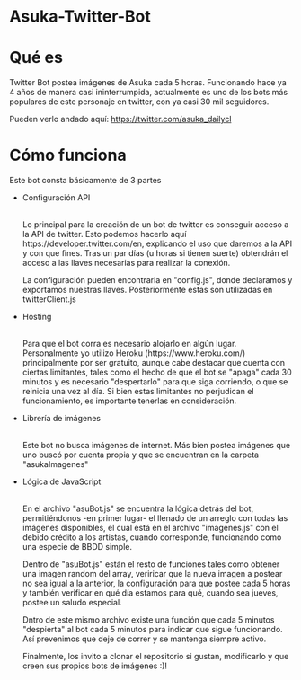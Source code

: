 # Asuka-Twitter-Bot
# Qué es
Twitter Bot postea imágenes de Asuka cada 5 horas. Funcionando hace ya 4 años de manera casi ininterrumpida, actualmente es uno de los bots más populares de este personaje en twitter, con ya casi 30 mil seguidores. 

Pueden verlo andado aquí: https://twitter.com/asuka_dailycl

# Cómo funciona

Este bot consta básicamente de 3 partes
<ul>
  <li>Configuración API</li>
  <br>
  <p>
    Lo principal para la creación de un bot de twitter es conseguir acceso a la API de twitter. Esto podemos hacerlo aquí https://developer.twitter.com/en, explicando el     uso que daremos a la API y con que fines. Tras un par días (u horas si tienen suerte) obtendrán el acceso a las llaves necesarias para realizar la conexión. 
  </p>
  <p>
    La configuración pueden encontrarla en "config.js", donde declaramos y exportamos nuestras llaves. Posteriormente estas son utilizadas en twitterClient.js
  </p>
  <li>Hosting</li>
  <br>
  <p>
    Para que el bot corra es necesario alojarlo en algún lugar. Personalmente yo utilizo Heroku (https://www.heroku.com/) principalmente por ser gratuito, aunque cabe destacar que cuenta con ciertas limitantes, tales como el hecho de que el bot se "apaga" cada 30 minutos y es necesario "despertarlo" para que siga corriendo, o que se reinicia una vez al día. Si bien estas limitantes no perjudican el funcionamiento, es importante tenerlas en consideración.
  </p>
  <li>Librería de imágenes</li>
  <br>
  <p>
    Este bot no busca imágenes de internet. Más bien postea imágenes que uno buscó por cuenta propia y que se encuentran en la carpeta "asukaImagenes"
  </p>
  <li>Lógica de JavaScript</li>
  <br>
  <p>
    En el archivo "asuBot.js" se encuentra la lógica detrás del bot, permitiéndonos -en primer lugar- el llenado de un arreglo con todas las imágenes disponibles, el cual está en el archivo "imagenes.js" con el debido crédito a los artistas, cuando corresponde, funcionando como una especie de BBDD simple.
  </p>
  
  <p>
    Dentro de "asuBot.js" están el resto de funciones tales como obtener una imagen random del array, veriricar que la nueva imagen a postear no sea igual a la anterior, la configuración para que postee cada 5 horas y también verificar en qué día estamos para qué, cuando sea jueves, postee un saludo especial.
  </p>
  
  <p>
    Dntro de este mismo archivo existe una función que cada 5 minutos "despierta" al bot cada 5 minutos para indicar que sigue funcionando. Así prevenimos que deje de correr y se mantenga siempre activo.
  </p>
    <p>
    Finalmente, los invito a clonar el repositorio si gustan, modificarlo y que creen sus propios bots de imágenes :)!
  </p>
</ul>
